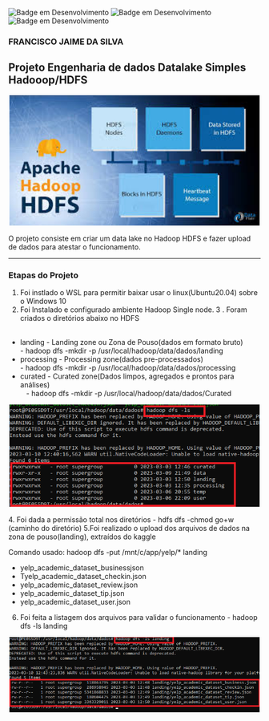 ![Badge em Desenvolvimento](https://img.shields.io/badge/WSL-yellow)
![Badge em Desenvolvimento](https://img.shields.io/badge/HADOOP-blue)
![Badge em Desenvolvimento](https://img.shields.io/badge/HDFS-green)

### FRANCISCO JAIME DA SILVA


## Projeto Engenharia de dados Datalake Simples Hadooop/HDFS


<p align="center"><img src="./images/hadoop-hdfs.png" width="500"></p>


O projeto consiste em criar um data lake no Hadoop HDFS e fazer upload de dados para atestar o funcionamento.

---

### Etapas do Projeto

1. Foi instlado o WSL para permitir baixar usar o linux(Ubuntu20.04) sobre o Windows 10
2. Foi Instalado e configurado ambiente Hadoop Single node.
3 . Foram criados o diretórios abaixo no HDFS
<ul>
  <li>landing - Landing zone ou Zona de Pouso(dados em formato bruto)</li>
  - hadoop dfs -mkdir -p /usr/local/hadoop/data/dados/landing
  <li>processing - Processing zone(dados pre-processados)</li>
  - hadoop dfs -mkdir -p /usr/local/hadoop/data/dados/processing
  <li>curated - Curated zone(Dados limpos, agregados e prontos para análises)</li>  
  - hadoop dfs -mkdir -p /usr/local/hadoop/data/dados/Curated
</ul> 
<p align="center"><img src="./images/ListaDiretoriosHDFS.png" width="500"></p>
4. Foi dada a permissão total nos diretórios - hdfs dfs -chmod  go+w (caminho do diretório)
5.Foi realizado o upload dos arquivos de dados na zona de pouso(landing), extraídos do kaggle
<https://www.kaggle.com/datasets/yelp-dataset/yelp-dataset>

Comando usado:   hadoop dfs -put /mnt/c/app/yelp/* landing
<ul>
  <li>yelp_academic_dataset_businessjson</li>  
  <li>Tyelp_academic_dataset_checkin.json</li>
  <li>yelp_academic_dataset_review.json</li>
  <li>yelp_academic_dataset_tip.json</li>
  <li>yelp_academic_dataset_user.json</li>
</ul> 

6. Foi feita a listagem dos arquivos para validar o funcionamento - hadoop dfs -ls landing

<p align="center"><img src="./images/ListaArquivosHDFS.png" width="500"></p>
